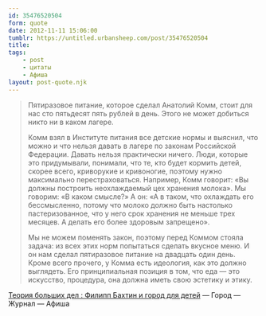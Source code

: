 ```yaml
---
id: 35476520504
form: quote
date: 2012-11-11 15:06:00
tumblr: https://untitled.urbansheep.com/post/35476520504
title: 
tags:
    - post
    - цитаты
    - Афиша
layout: post-quote.njk
---
```


<blockquote>
<p>Пятиразовое питание, которое сделал Анатолий Комм, стоит для нас сто пятьдесят пять рублей в день. Этого не может добиться никто ни в каком лагере.</p>

<p>Комм взял в Институте питания все детские нормы и выяснил, что можно и что нельзя давать в лагере по законам Российской Федерации. Давать нельзя практически ничего. Люди, которые это придумывали, понимали, что те, кто будет кормить детей, скорее всего, криворукие и кривоногие, поэтому нужно максимально перестраховаться. Например, Комм говорит: «Вы должны построить неохлаждаемый цех хранения молока». Мы говорим: «В каком смысле?» А он: «А в таком, что охлаждать его бессмысленно, потому что молоко должно быть настолько пастеризованное, что у него срок хранения не меньше трех месяцев. А делать его более здоровым запрещено».</p>

<p>Мы не можем поменять закон, поэтому перед Коммом стояла задача: из всех этих норм попытаться сделать вкусное меню. И он нам сделал пятиразовое питание на двадцать один день. Кроме всего прочего, у Комма есть идеология, как это должно выглядеть. Его принципиальная позиция в том, что еда — это искусство, процедура, она должна иметь свою эстетику и этику.</p>
</blockquote>

<a href="http://www.afisha.ru/article/big_things_theory_bakhtin/">Теория больших дел : Филипп Бахтин и город для детей</a> — Город — Журнал — Афиша

